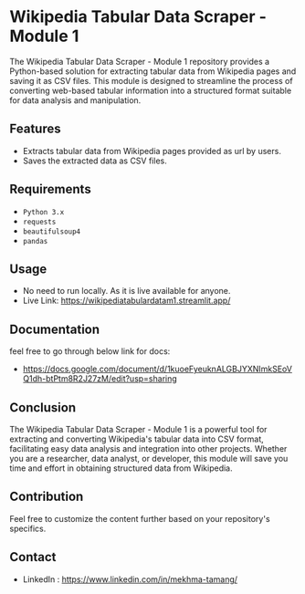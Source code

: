 # Wikipedia Tabular Data Scraper - Module 1

The Wikipedia Tabular Data Scraper - Module 1 repository provides a Python-based solution for extracting tabular data from Wikipedia pages and saving it as CSV files. This module is designed to streamline the process of converting web-based tabular information into a structured format suitable for data analysis and manipulation.

## Features

- Extracts tabular data from Wikipedia pages provided as url by users.
- Saves the extracted data as CSV files.

## Requirements

- `Python 3.x`
- `requests`
- `beautifulsoup4`
- `pandas`

## Usage

- No need to run locally. As it is live available for anyone.
- Live Link: https://wikipediatabulardatam1.streamlit.app/

## Documentation
feel free to go through below link for docs:
- https://docs.google.com/document/d/1kuoeFyeuknALGBJYXNImkSEoVQ1dh-btPtm8R2J27zM/edit?usp=sharing

## Conclusion
The Wikipedia Tabular Data Scraper - Module 1 is a powerful tool for extracting and converting Wikipedia's tabular data into CSV format, facilitating easy data analysis and integration into other projects. Whether you are a researcher, data analyst, or developer, this module will save you time and effort in obtaining structured data from Wikipedia.

## Contribution
Feel free to customize the content further based on your repository's specifics.

## Contact
- LinkedIn : https://www.linkedin.com/in/mekhma-tamang/
